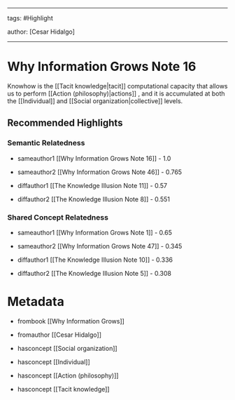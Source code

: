 




---

tags: #Highlight

author: [Cesar Hidalgo]

---
# Why Information Grows Note 16




Knowhow is the  [[Tacit knowledge|tacit]]  computational capacity that allows us to perform  [[Action (philosophy)|actions]] , and it is accumulated at both the  [[Individual]]  and  [[Social organization|collective]]  levels.


## Recommended Highlights

### Semantic Relatedness


- sameauthor1 [[Why Information Grows Note 16]] - 1.0

- sameauthor2 [[Why Information Grows Note 46]] - 0.765

- diffauthor1 [[The Knowledge Illusion Note 11]] - 0.57

- diffauthor2 [[The Knowledge Illusion Note 8]] - 0.551
### Shared Concept Relatedness


- sameauthor1 [[Why Information Grows Note 1]] - 0.65

- sameauthor2 [[Why Information Grows Note 47]] - 0.345

- diffauthor1 [[The Knowledge Illusion Note 10]] - 0.336

- diffauthor2 [[The Knowledge Illusion Note 5]] - 0.308
# Metadata


- frombook [[Why Information Grows]]

- fromauthor [[Cesar Hidalgo]]

- hasconcept [[Social organization]]

- hasconcept [[Individual]]

- hasconcept [[Action (philosophy)]]

- hasconcept [[Tacit knowledge]]